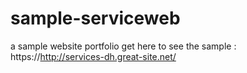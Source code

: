 # sample-serviceweb
a sample website portfolio
get here to see the sample :
https://http://services-dh.great-site.net/

